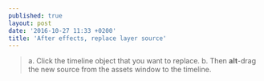 ```yaml
---
published: true
layout: post
date: '2016-10-27 11:33 +0200'
title: 'After effects, replace layer source'
---
```

> a. Click the timeline object that you want to replace. b. Then **alt**-drag the new source from the assets window to the timeline.
